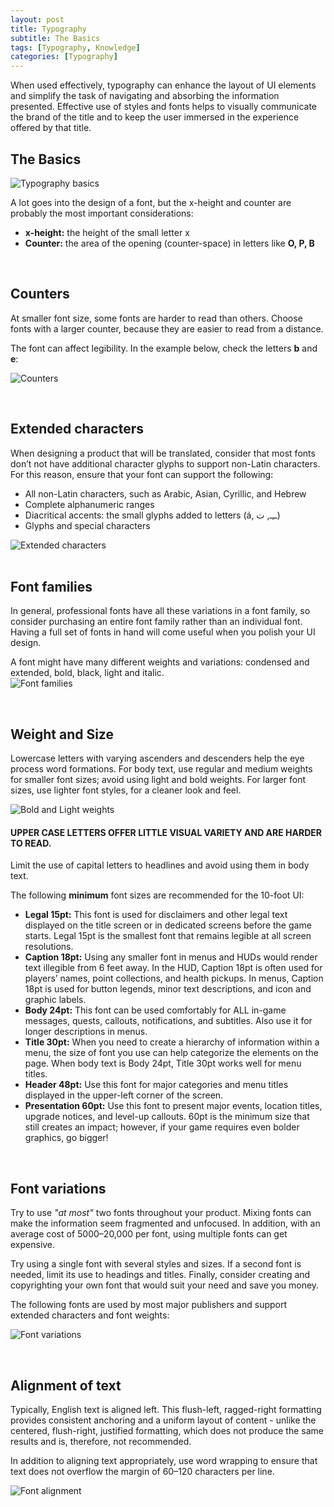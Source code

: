 ```yaml
---
layout: post
title: Typography
subtitle: The Basics
tags: [Typography, Knowledge]
categories: [Typography]
---
```


When used effectively, typography can enhance the layout of UI elements and simplify the task of navigating and absorbing the information presented. Effective use of styles and fonts helps to visually communicate the brand of the title and to keep the user immersed in the experience offered by that title.

## The Basics
![Typography basics](/privatebebomalaka/img/Type_basics.jpg)  

A lot goes into the design of a font, but the x-height and counter are probably the most important considerations:
- **x-height:** the height of the small letter x
- **Counter:** the area of the opening (counter-space) in letters like **O, P, B**

<br>

## Counters
At smaller font size, some fonts are harder to read than others. Choose fonts with a larger counter, because they are easier to read from a distance.

The font can affect legibility. In the example below, check the letters **b** and **e**:

![Counters](/privatebebomalaka/img/Type_counters.png)  

<br>

## Extended characters
When designing a product that will be translated, consider that most fonts don’t not have additional character glyphs to support non-Latin characters. For this reason, ensure that your font can support the following:
- All non-Latin characters, such as Arabic, Asian, Cyrillic, and Hebrew
- Complete alphanumeric ranges
- Diacritical accents: the small glyphs added to letters (á, ــِـ, ت)
- Glyphs and special characters

![Extended characters](/privatebebomalaka/img/Type_extcharacters.png)  
 
<br>

## Font families
In general, professional fonts have all these variations in a font family, so consider purchasing an entire font family rather than an individual font. Having a full set of fonts in hand will come useful when you polish your UI design.

A font might have many different weights and variations: condensed and extended, bold, black, light and italic.  
![Font families](/privatebebomalaka/img/Type_family.png)  

<br>

## Weight and Size
Lowercase letters with varying ascenders and descenders help the eye process word formations. For body text, use regular and medium weights for smaller font sizes; avoid using light and bold weights. For larger font sizes, use lighter font styles, for a cleaner look and feel.

![Bold and Light weights](/privatebebomalaka/img/Type_bold.png)  

#### UPPER CASE LETTERS OFFER LITTLE VISUAL VARIETY AND ARE HARDER TO READ. 
Limit the use of capital letters to headlines and avoid using them in body text. 

The following **minimum** font sizes are recommended for the 10-foot UI: 
- **Legal 15pt:** This font is used for disclaimers and other legal text displayed on the title screen or in dedicated screens before the game starts. Legal 15pt is the smallest font that remains legible at all screen resolutions.
- **Caption 18pt:** Using any smaller font in menus and HUDs would render text illegible from 6 feet away. In the HUD, Caption 18pt is often used for players’ names, point collections, and health pickups. In menus, Caption 18pt is used for button legends, minor text descriptions, and icon and graphic labels.
- **Body 24pt:** This font can be used comfortably for ALL in-game messages, quests, callouts, notifications, and subtitles. Also use it for longer descriptions in menus.
- **Title 30pt:** When you need to create a hierarchy of information within a menu, the size of font you use can help categorize the elements on the page. When body text is Body 24pt, Title 30pt works well for menu titles.
- **Header 48pt:** Use this font for major categories and menu titles displayed in the upper-left corner of the screen.
- **Presentation 60pt:** Use this font to present major events, location titles, upgrade notices, and level-up callouts. 60pt is the minimum size that still creates an impact; however, if your game requires even bolder graphics, go bigger!

<br>

## Font variations
Try to use _"at most"_ two fonts throughout your product. Mixing fonts can make the information seem fragmented and unfocused. In addition, with an average cost of $5000–$20,000 per font, using multiple fonts can get expensive. 

Try using a single font with several styles and sizes. If a second font is needed, limit its use to headings and titles. Finally, consider creating and copyrighting your own font that would suit your need and save you money.

The following fonts are used by most major publishers and support extended characters and font weights:

![Font variations](/privatebebomalaka/img/Type_variations.png)  

<br>

## Alignment of text
Typically, English text is aligned left. This flush-left, ragged-right formatting provides consistent anchoring and a uniform layout of content - unlike the centered, flush-right, justified formatting, which does not produce the same results and is, therefore, not recommended.

In addition to aligning text appropriately, use word wrapping to ensure that text does not overflow the margin of 60–120 characters per line.

![Font alignment](/privatebebomalaka/img/Type_alignment.png)  

<br>
